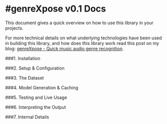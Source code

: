#genreXpose v0.1 Docs
======================

This document gives a quick overview on how to use this library in your projects.

For more technical details on what underlying technologies have been used in building this library, and how does this library work read this post on my blog: [genreXpose - Quick music audio genre recognition]().


###1. Installation


###2. Setup & Configuration


###3. The Dataset


###4. Model Generation & Caching


###5. Testing and Live Usage


###6. Interpreting the Output


###7. Internal Details
